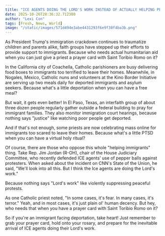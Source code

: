 ```yaml
---
title: "ICE AGENTS DOING THE LORD'S WORK INSTEAD OF ACTUALLY HELPING PEOPLE"
date: 2025-10-26T20:36:32.712380
author: "Lexi Con"
tags: [Fresh, News, World]
image: "/static/images/571d494e3abe4431293f6e9f30f4ba3b.png"
---
```



As President Trump's immigration crackdown continues to traumatize children and parents alike, faith groups have stepped up their efforts to provide support to immigrants. Because who needs actual humanitarian aid when you can just give a priest a prayer card with Saint Toribio Romo on it?

In the California city of Coachella, Catholic parishioners are busy delivering food boxes to immigrants too terrified to leave their homes. Meanwhile, in Nogales, Mexico, Catholic nuns and volunteers at the Kino Border Initiative are serving up two meals daily for deported immigrants and asylum seekers. Because what's a little deportation when you can have a free meal?

But wait, it gets even better! In El Paso, Texas, an interfaith group of about three dozen people regularly gather outside a federal building to pray for immigrant families. They also monitor immigration court hearings, because nothing says "justice" like watching poor people get deported.

And if that's not enough, some priests are now celebrating mass online for immigrants too scared to leave their homes. Because what's a little PTSD when you can have a virtual holy ritual?

Of course, there are those who oppose this whole "helping immigrants" thing. Take Rep. Jim Jordan (R-OH), chair of the House Judiciary Committee, who recently defended ICE agents' use of pepper balls against protesters. When asked about the incident on CNN's State of the Union, he said, "We'll look into all this. But I think the Ice agents are doing the Lord's work."

Because nothing says "Lord's work" like violently suppressing peaceful protests.

As one Catholic priest noted, "In some cases, it's fear. In many cases, it's terror." Yeah, and in most cases, it's just plain ol' human decency. But hey, who needs that when you have a prayer card with Saint Toribio Romo on it?

So if you're an immigrant facing deportation, take heart! Just remember to grab your prayer card, hold onto your rosary, and prepare for the inevitable arrival of ICE agents doing their Lord's work.